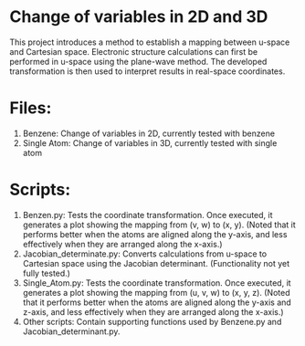 # Change of variables in 2D and 3D
This project introduces a method to establish a mapping between u-space and Cartesian space. Electronic structure calculations can first be performed in u-space using the plane-wave method. The developed transformation is then used to interpret results in real-space coordinates.
# Files:
1. Benzene: Change of variables in 2D, currently tested with benzene
2. Single Atom: Change of variables in 3D, currently tested with single atom 
# Scripts:
1. Benzen.py: Tests the coordinate transformation. Once executed, it generates a plot showing the mapping from (v, w) to (x, y). (Noted that it performs better when the atoms are aligned along the y-axis, and less effectively when they are arranged along the x-axis.)
2. Jacobian_determinate.py: Converts calculations from u-space to Cartesian space using the Jacobian determinant. (Functionality not yet fully tested.)
3. Single_Atom.py: Tests the coordinate transformation. Once executed, it generates a plot showing the mapping from (u, v, w) to (x, y, z). (Noted that it performs better when the atoms are aligned along the y-axis and z-axis, and less effectively when they are arranged along the x-axis.)
4. Other scripts: Contain supporting functions used by Benzene.py and Jacobian_determinant.py.
